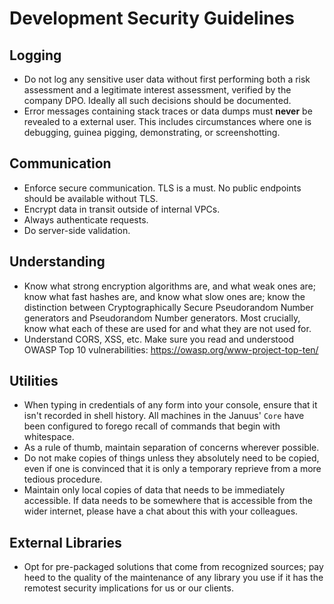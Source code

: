 # Development Security Guidelines

## Logging

- Do not log any sensitive user data without first performing both a risk assessment and a legitimate interest assessment, verified by the company DPO. Ideally all such decisions should be documented.
- Error messages containing stack traces or data dumps must **never** be revealed to a external user. This includes circumstances where one is debugging, guinea pigging, demonstrating, or screenshotting.

## Communication 

- Enforce secure communication. TLS is a must. No public endpoints should be available without TLS.
- Encrypt data in transit outside of internal VPCs. 
- Always authenticate requests.
- Do server-side validation.

## Understanding

- Know what strong encryption algorithms are, and what weak ones are; know what fast hashes are, and know what slow ones are; know the distinction between Cryptographically Secure Pseudorandom Number generators and Pseudorandom Number generators. Most crucially, know what each of these are used for and what they are not used for.
- Understand CORS, XSS, etc. Make sure you read and understood OWASP Top 10 vulnerabilities: <https://owasp.org/www-project-top-ten/>

## Utilities

- When typing in credentials of any form into your console, ensure that it isn't recorded in shell history. All machines in the Januus' `Core` have been configured to forego recall of commands that begin with whitespace.
- As a rule of thumb, maintain separation of concerns wherever possible.
- Do not make copies of things unless they absolutely need to be copied, even if one is convinced that it is only a temporary reprieve from a more tedious procedure.
- Maintain only local copies of data that needs to be immediately accessible. If data needs to be somewhere that is accessible from the wider internet, please have a chat about this with your colleagues.

## External Libraries

- Opt for pre-packaged solutions that come from recognized sources; pay heed to the quality of the maintenance of any library you use if it has the remotest security implications for us or our clients.

